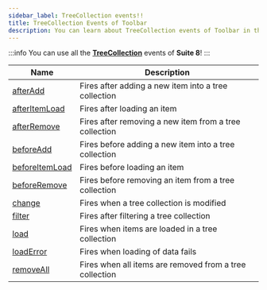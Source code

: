 ```yaml
---
sidebar_label: TreeCollection events!!
title: TreeCollection Events of Toolbar
description: You can learn about TreeCollection events of Toolbar in the documentation of the DHTMLX JavaScript Diagram library. Browse developer guides and API reference, try out code examples and live demos, and download a free 30-day evaluation version of DHTMLX Diagram.
---
```


:::info
You can use all the [**TreeCollection**](https://docs.dhtmlx.com/suite/category/treecollection-events/) events of **Suite 8**!
:::

| Name                                                                                                 | Description                                           |
| ---------------------------------------------------------------------------------------------------- | ----------------------------------------------------- |
| [afterAdd](https://docs.dhtmlx.com/suite/tree_collection/api/treecollection_afteradd_event.md)       | Fires after adding a new item into a tree collection  |
| [afterItemLoad](https://docs.dhtmlx.com/suite/tree_collection/api/treecollection_afteritemload_event.md) | Fires after loading an item                       |
| [afterRemove](https://docs.dhtmlx.com/suite/tree_collection/api/treecollection_afterremove_event.md) | Fires after removing a new item from a tree collection |
| [beforeAdd](https://docs.dhtmlx.com/suite/tree_collection/api/treecollection_beforeadd_event.md)     | Fires before adding a new item into a tree collection |
| [beforeItemLoad](https://docs.dhtmlx.com/suite/tree_collection/api/treecollection_beforeitemload_event.md) | Fires before loading an item                    |
| [beforeRemove](https://docs.dhtmlx.com/suite/tree_collection/api/treecollection_beforeremove_event.md) | Fires before removing an item from a tree collection |
| [change](https://docs.dhtmlx.com/suite/tree_collection/api/treecollection_change_event.md)           | Fires when a tree collection is modified              |
| [filter](https://docs.dhtmlx.com/suite/tree_collection/api/treecollection_filter_event.md)           | Fires after filtering a tree collection               |
| [load](https://docs.dhtmlx.com/suite/tree_collection/api/treecollection_load_event.md)               | Fires when items are loaded in a tree collection      |
| [loadError](https://docs.dhtmlx.com/suite/tree_collection/api/treecollection_loaderror_event.md)     | Fires when loading of data fails                      |
| [removeAll](https://docs.dhtmlx.com/suite/tree_collection/api/treecollection_removeall_event.md)     | Fires when all items are removed from a tree collection |
